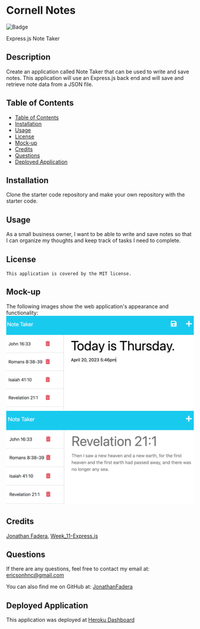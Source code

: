 # Cornell Notes

![Badge](https://img.shields.io/badge/License-MIT-blue.svg)

Express.js Note Taker 

## Description 
Create an application called Note Taker that can be used to write and save notes. This application will use an Express.js back end and will save and retrieve note data from a JSON file.

## Table of Contents 
  - [Table of Contents](#table-of-contents)
  - [Installation](#installation)
  - [Usage](#usage)
  - [License](#license)
  - [Mock-up](#mock-up)
  - [Credits](#credits)
  - [Questions](#questions)
  - [Deployed Application](#deployed-application)

## Installation
Clone the starter code repository and make your own repository with the starter code.

## Usage
As a small business owner, I want to be able to write and save notes so that I can organize my thoughts and keep track of tasks I need to complete.

## License
    This application is covered by the MIT license.

## Mock-up
The following images show the web application's appearance and functionality:
  ![screenshot of the app with save button](./public/assets/images/Mock-up%20with%20save%20button.png)
  ![screenshot of the app without save button](public/assets/images/Mock-up%20without%20Save%20Button.png)

## Credits
[Jonathan Fadera](https://github.com/JonathanFadera), [Week_11-Express.js](https://ucb.bootcampcontent.com/UCB-Coding-Bootcamp/UCB-VIRT-FSF-PT-01-2023-U-LOLC/-/tree/main/Week_11-Express)

## Questions
If there are any questions, feel free to contact my email at: ericsonhnc@gmail.com

You can also find me on GitHub at: [JonathanFadera](https://www.github.com/JonathanFadera)

## Deployed Application
This application was deployed at [Heroku Dashboard](https://cornell-notes-0420.herokuapp.com/)
